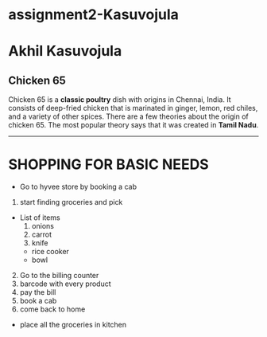 # assignment2-Kasuvojula
# Akhil Kasuvojula
## Chicken 65
Chicken 65 is a **classic poultry** dish with origins in Chennai, India. It consists of deep-fried chicken that is marinated in ginger, lemon, red chiles, and a variety of other spices. There are a few theories about the origin of chicken 65. The most popular theory says that it was created in **Tamil Nadu**.

***

# SHOPPING FOR BASIC NEEDS
* Go to hyvee store by booking a cab
1. start finding groceries and pick
* List of items
     1. onions
     2. carrot
     3. knife
     *  rice cooker
     *  bowl

2. Go to the billing counter
3. barcode with every product
4. pay the bill
5. book a cab
6. come back to home
*  place all the groceries in kitchen
